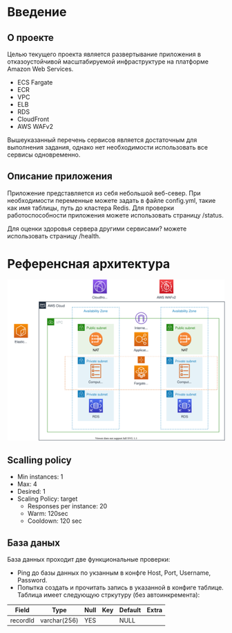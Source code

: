 # Введение
## О проекте
Целью текущего проекта является развертывание приложения в отказоустойчивой масштабируемой инфраструктуре на платформе Amazon Web Services.

* ECS Fargate
* ECR
* VPC
* ELB 
* RDS
* CloudFront
* AWS WAFv2

Вышеуказанный перечень сервисов является достаточным для выполнения задания, однако нет необходимости использовать все сервисы одновременно. 

## Описание приложения

Приложение представляется из себя небольшой веб-север. При необходимости переменные можете задать в файле config.yml, такие как имя таблицы, путь до кластера Redis. Для проверки работоспособности приложения можете использовать страницу /status.

Для оценки здоровья сервера другими сервисами? можете использовать страницу /health.

# Референсная архитектура
![Diagram](./assets/diagram.svg)

## Scalling policy
* Min instances: 1 
* Max: 4 
* Desired: 1 
* Scaling Policy: target  
  * Responses per instance: 20 
  * Warm: 120sec 
  * Cooldown: 120 sec 
 
## База даных
База данных проходит две функциональные проверки:
  * Ping до базы данных по укзанным в конфге Host, Port, Username, Password.
  * Попытка создать и прочитать запись в указанной в конфиге таблице.
  Таблица имеет следующую стркутуру (без автоинкремента):
  

  | Field    | Type         | Null | Key | Default | Extra |
  |----------|--------------|------|-----|---------|-------|
  | recordId | varchar(256) | YES  |     | NULL    |       |


